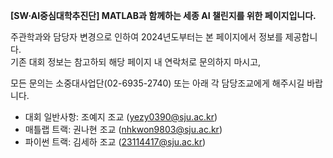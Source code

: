 <p align ="center">
<p style="font-size: 14px; font-weight: bold; margin: 0;">
    [SW·AI중심대학추진단] MATLAB과 함께하는 
    <span class="highlight">세종 AI 챌린지</span>를 위한 페이지입니다.
</p>
<p>
    주관학과와 담당자 변경으로 인하여 2024년도부터는 본 페이지에서 정보를 제공합니다.<br>
    기존 대회 정보는 참고하되 해당 페이지 내 연락처로 문의하지 마시고,
</p>
<p>
    모든 문의는 <span class="highlight">소중대사업단</span>(02-6935-2740) 또는 아래 각 담당조교에게 해주시길 바랍니다.
</p>
<ul class="contact-list">
    <li>대회 일반사항: <span class="highlight">조예지 조교</span> (<a href="mailto:yezy0390@sju.ac.kr">yezy0390@sju.ac.kr</a>)</li>
    <li>매틀랩 트랙: <span class="highlight">권나현 조교</span> (<a href="mailto:nhkwon@sju.ac.kr">nhkwon9803@sju.ac.kr</a>)</li>
    <li>파이썬 트랙: <span class="highlight">김세하 조교</span> (<a href="mailto:23114417@sju.ac.kr">23114417@sju.ac.kr</a>)</li>
</ul>
</p>

<!--
**Sejong-AI-Challenge/Sejong-AI-Challenge** is a ✨ _special_ ✨ repository because its `README.md` (this file) appears on your GitHub profile.

Here are some ideas to get you started:

- 🔭 I’m currently working on ...
- 🌱 I’m currently learning ...
- 👯 I’m looking to collaborate on ...
- 🤔 I’m looking for help with ...
- 💬 Ask me about ...
- 📫 How to reach me: ...
- 😄 Pronouns: ...
- ⚡ Fun fact: ...
-->
